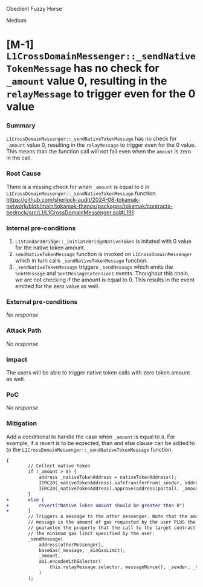 Obedient Fuzzy Horse

Medium

# [M-1] `L1CrossDomainMessenger::_sendNativeTokenMessage` has no check for `_amount` value 0, resulting in the `relayMessage` to trigger even for the 0 value

### Summary

`L1CrossDomainMessenger::_sendNativeTokenMessage` has no check for `_amount` value 0, resulting in the `relayMessage` to trigger even for the 0 value. This means than the function call will not fail even when the `amount` is zero in the call.

### Root Cause

There is a missing check for when `_amount` is equal to `0` in `L1CrossDomainMessenger::_sendNativeTokenMessage` function.
https://github.com/sherlock-audit/2024-08-tokamak-network/blob/main/tokamak-thanos/packages/tokamak/contracts-bedrock/src/L1/L1CrossDomainMessenger.sol#L191

### Internal pre-conditions

1. `L1StandardBridge::_initiateBridgeNativeToken` is initated with 0 value for the native token amount.
2. `sendNativeTokenMessage` function is invoked on `L1CrossDomainMessenger` which in turn calls `_sendNativeTokenMessage` function.
3. `_sendNativeTokenMessage` triggers `_sendMessage` which emits the `SentMessage` and `SentMessageExtension1` events. Thoughout this chain, we are not checking if the amount is equal to 0. This results in the event emitted for the zero value as well.

### External pre-conditions

_No response_

### Attack Path

_No response_

### Impact

The users will be able to trigger native token calls with zero token amount as well.

### PoC

_No response_

### Mitigation

Add a conditional to handle the case when `_amount` is equal to `0`. For example, if a revert is to be expected, than and else clause can be added to  to the `L1CrossDomainMessenger::_sendNativeTokenMessage` function.

```diff
{
        // Collect native token
        if (_amount > 0) {
            address _nativeTokenAddress = nativeTokenAddress();
            IERC20(_nativeTokenAddress).safeTransferFrom(_sender, address(this), _amount);
            IERC20(_nativeTokenAddress).approve(address(portal), _amount);
        }
+       else {
+           revert("Native Token amount should be greater than 0")
+       }
        // Triggers a message to the other messenger. Note that the amount of gas provided to the
        // message is the amount of gas requested by the user PLUS the base gas value. We want to
        // guarantee the property that the call to the target contract will always have at least
        // the minimum gas limit specified by the user.
        _sendMessage(
            address(otherMessenger),
            baseGas(_message, _minGasLimit),
            _amount,
            abi.encodeWithSelector(
                this.relayMessage.selector, messageNonce(), _sender, _target, _amount, _minGasLimit, _message
            )
        );
```